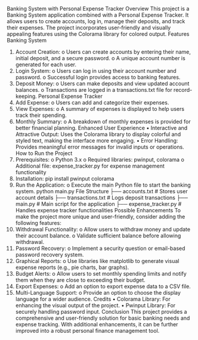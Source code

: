 Banking System with Personal Expense Tracker
Overview
This project is a Banking System application combined with a Personal Expense Tracker. It allows users to create accounts, log in, manage their deposits, and track their expenses. The project incorporates user-friendly and visually appealing features using the Colorama library for colored output.
Features
Banking System
1.	Account Creation:
o	Users can create accounts by entering their name, initial deposit, and a secure password.
o	A unique account number is generated for each user.
2.	Login System:
o	Users can log in using their account number and password.
o	Successful login provides access to banking features.
3.	Deposit Money:
o	Users can make deposits and view updated account balances.
o	Transactions are logged in a transactions.txt file for record-keeping.
Personal Expense Tracker
1.	Add Expense:
o	Users can add and categorize their expenses.
2.	View Expenses:
o	A summary of expenses is displayed to help users track their spending.
3.	Monthly Summary:
o	A breakdown of monthly expenses is provided for better financial planning.
Enhanced User Experience
•	Interactive and Attractive Output: Uses the Colorama library to display colorful and styled text, making the interface more engaging.
•	Error Handling: Provides meaningful error messages for invalid inputs or operations.
How to Run the Project
1.	Prerequisites:
o	Python 3.x
o	Required libraries: pwinput, colorama
o	Additional file: expense_tracker.py for expense management functionality
2.	Installation:
pip install pwinput colorama
3.	Run the Application:
o	Execute the main Python file to start the banking system.
python main.py
File Structure
├── accounts.txt          # Stores user account details
├── transactions.txt      # Logs deposit transactions
├── main.py               # Main script for the application
├── expense_tracker.py    # Handles expense tracker functionalities
Possible Enhancements
To make the project more unique and user-friendly, consider adding the following features:
1.	Withdrawal Functionality:
o	Allow users to withdraw money and update their account balance.
o	Validate sufficient balance before allowing withdrawal.
2.	Password Recovery:
o	Implement a security question or email-based password recovery system.
3.	Graphical Reports:
o	Use libraries like matplotlib to generate visual expense reports (e.g., pie charts, bar graphs).
4.	Budget Alerts:
o	Allow users to set monthly spending limits and notify them when they are close to exceeding their budget.
5.	Export Expenses:
o	Add an option to export expense data to a CSV file.
6.	Multi-Language Support:
o	Provide an option to choose the display language for a wider audience.
Credits
•	Colorama Library: For enhancing the visual output of the project.
•	Pwinput Library: For securely handling password input.
Conclusion
This project provides a comprehensive and user-friendly solution for basic banking needs and expense tracking. With additional enhancements, it can be further improved into a robust personal finance management tool.
